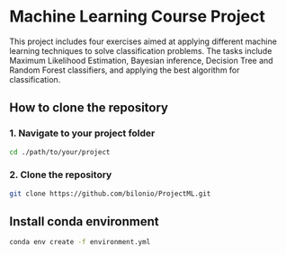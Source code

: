 # Machine Learning Course Project  

This project includes four exercises aimed at applying different machine learning techniques to solve classification problems. The tasks include Maximum Likelihood Estimation, Bayesian inference, Decision Tree and Random Forest classifiers, and applying the best algorithm for classification. 

## How to  clone the repository
### 1. Navigate to your project folder 
```bash
cd ./path/to/your/project 
```
### 2. Clone the repository  
```bash
git clone https://github.com/bilonio/ProjectML.git
```
## Install conda environment 
```bash
conda env create -f environment.yml